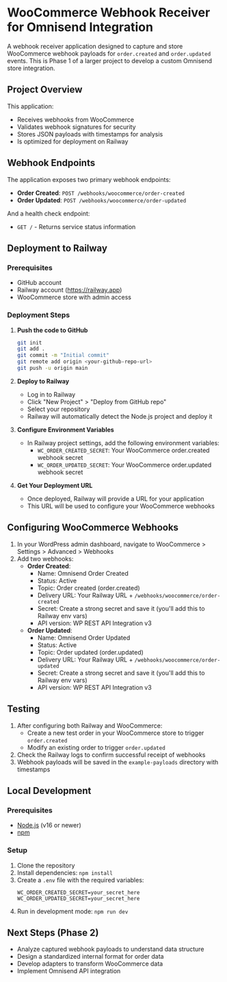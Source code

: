 # WooCommerce Webhook Receiver for Omnisend Integration

A webhook receiver application designed to capture and store WooCommerce webhook payloads for `order.created` and `order.updated` events. This is Phase 1 of a larger project to develop a custom Omnisend store integration.

## Project Overview

This application:
- Receives webhooks from WooCommerce
- Validates webhook signatures for security
- Stores JSON payloads with timestamps for analysis
- Is optimized for deployment on Railway

## Webhook Endpoints

The application exposes two primary webhook endpoints:

- **Order Created**: `POST /webhooks/woocommerce/order-created`
- **Order Updated**: `POST /webhooks/woocommerce/order-updated`

And a health check endpoint:
- `GET /` - Returns service status information

## Deployment to Railway

### Prerequisites

- GitHub account
- Railway account (https://railway.app)
- WooCommerce store with admin access

### Deployment Steps

1. **Push the code to GitHub**
   ```bash
   git init
   git add .
   git commit -m "Initial commit"
   git remote add origin <your-github-repo-url>
   git push -u origin main
   ```

2. **Deploy to Railway**
   - Log in to Railway
   - Click "New Project" > "Deploy from GitHub repo"
   - Select your repository
   - Railway will automatically detect the Node.js project and deploy it

3. **Configure Environment Variables**
   - In Railway project settings, add the following environment variables:
     - `WC_ORDER_CREATED_SECRET`: Your WooCommerce order.created webhook secret
     - `WC_ORDER_UPDATED_SECRET`: Your WooCommerce order.updated webhook secret

4. **Get Your Deployment URL**
   - Once deployed, Railway will provide a URL for your application
   - This URL will be used to configure your WooCommerce webhooks

## Configuring WooCommerce Webhooks

1. In your WordPress admin dashboard, navigate to WooCommerce > Settings > Advanced > Webhooks
2. Add two webhooks:
   - **Order Created**:
     - Name: Omnisend Order Created
     - Status: Active
     - Topic: Order created (order.created)
     - Delivery URL: Your Railway URL + `/webhooks/woocommerce/order-created`
     - Secret: Create a strong secret and save it (you'll add this to Railway env vars)
     - API version: WP REST API Integration v3
   - **Order Updated**:
     - Name: Omnisend Order Updated
     - Status: Active
     - Topic: Order updated (order.updated)
     - Delivery URL: Your Railway URL + `/webhooks/woocommerce/order-updated`
     - Secret: Create a strong secret and save it (you'll add this to Railway env vars)
     - API version: WP REST API Integration v3

## Testing

1. After configuring both Railway and WooCommerce:
   - Create a new test order in your WooCommerce store to trigger `order.created`
   - Modify an existing order to trigger `order.updated`
2. Check the Railway logs to confirm successful receipt of webhooks
3. Webhook payloads will be saved in the `example-payloads` directory with timestamps

## Local Development

### Prerequisites

- [Node.js](https://nodejs.org/) (v16 or newer)
- [npm](https://www.npmjs.com/)

### Setup

1. Clone the repository
2. Install dependencies: `npm install`
3. Create a `.env` file with the required variables:
   ```
   WC_ORDER_CREATED_SECRET=your_secret_here
   WC_ORDER_UPDATED_SECRET=your_secret_here
   ```
4. Run in development mode: `npm run dev`

## Next Steps (Phase 2)

- Analyze captured webhook payloads to understand data structure
- Design a standardized internal format for order data
- Develop adapters to transform WooCommerce data
- Implement Omnisend API integration
